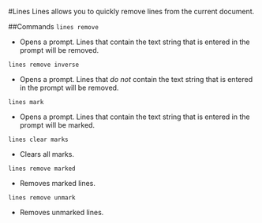#Lines
Lines allows you to quickly remove lines from the current document.

##Commands
`lines remove`
- Opens a prompt. Lines that contain the text string that is entered in the prompt will be removed.

`lines remove inverse`
- Opens a prompt. Lines that *do not* contain the text string that is entered in the prompt will be removed.

`lines mark`
- Opens a prompt. Lines that contain the text string that is entered in the prompt will be marked.

`lines clear marks`
- Clears all marks.

`lines remove marked`
- Removes marked lines.

`lines remove unmark`
- Removes unmarked lines.


